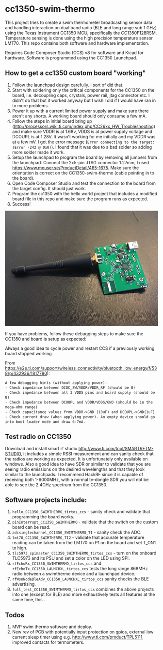 # cc1350-swim-thermo
This project tries to create a swim thermometer broadcasting sensor data and handling interaction on dual band radio (BLE and long range sub 1 GHz) using the Texas Instrument CC1350 MCU, specifically the CC1350F128RSM. Temperature sensing is done using the high precision temperature sensor LMT70. This repo contains both software and hardware implementation.

Requires Code Composer Studio (CCS) v8 for software and Kicad for hardware. Software is programmed using the CC1350 Launchpad.

## How to get a cc1350 custom board "working"
1. Follow the launchpad design carefully. I sort of did that.
1. Start with soldering only the critical components for the CC1350 on the board, i.e. decoupling caps, crystals, power rail, jtag connector etc. I didn't do that but it worked anyway but I wish I did if I would have ran in to more problems.
1. Power it up with a current limited power supply and make sure there aren't any shorts. A working board should only consume a few mA.
1. Follow the steps in initial board bring up (http://processors.wiki.ti.com/index.php/CC26xx_HW_Troubleshooting) and make sure VDDR is at 1.68v, VDDS is at power supply voltage and DCOUPL is at 1.28V. It wasn't working for me initially and my VDDR was at a few mV. I got the error message (`Error connecting to the target:
(Error -242 @ 0x0)`). I found that it was due to a bad solder so adding more solder made it work. 
1. Setup the launchpad to program the board by removing all jumpers from the launchpad. Connect the 2x5-pin JTAG connector 1.27mm, I used https://www.mouser.se/ProductDetail/485-1675. Make sure the orientation is correct on the CC1350-swim-thermo (cable pointing in to the board). 
1. Open Code Composer Studio and test the connection to the board from the target config. It should just work.
1. Program the cc1350 with the hello world project that includes a modified board file in this repo and make sure the program runs as expected.
1. Success!

![Hardware version 1.3 working as expected!](https://github.com/mik4el/cc1350-swim-thermo/raw/master/cc1350-swim-thermo-v1_3.jpg)

If you have problems, follow these debugging steps to make sure the CC1350 and board is setup as expected:

Always a good idea to cycle power and restart CCS if a previously working board stopped working.

From https://e2e.ti.com/support/wireless_connectivity/bluetooth_low_energy/f/538/p/432936/1817780): 
```
A few debugging hints (without applying power):
- Check impedance between DCDC_SW/VDDR/VDDR_RF (should be 0)
- Check impedance betwwen all 3 VDDS pins and board supply (should be 0)
- Check impedance between DCOUPL and VDDR/VDDS/GND (should be in the mega-ohm range)
- Check capacitance values from VDDR->GND (10uF) and DCOUPL->GND(1uF).
- Check current draw (when applying power). An empty device should go into boot loader mode and draw 6-7mA.
```

## Test radio on CC1350
Download and install smart rf studio http://www.ti.com/tool/SMARTRFTM-STUDIO, it includes a simple RSSI measurement and can sanity check that the radios are working as expected. It is unfortunately only available on windows. Also a good idea to have SDR or similar to validate that you are seeing radio emissions on the desired wavelengths and that they look similar to the launchpads. I recommend HackRF since it is capable of receiving both 1-6000MHz, with a normal tv-dongle SDR you will not be able to see the 2.4GHz spectrum from the CC1350.

## Software projects include:
1. `hello_CC1350_SWIMTHERMO_tirtos_ccs` - sanity check and validate that programming the board works.
1. `pinInterrupt_CC1350_SWIMTHERMO` - validate that the switch on the custom board can be read.
1. `adcsinglechannel_CC1350_SWIMTHERMO_TI` - sanity check the ADC.
1. `lmt70_CC1350_SWIMTHERMO_TI2` - validate that accurate temperature reading can be taken from the LMT70 on P1 on the board and set T_ON1 to high.
1. `tlc5973_spimaster_CC1350_SWIMTHERMO_tirtos_ccs` - turn on the onboard TLC5973 and its PSU and set a color on the LED using SPI.
1. `rfEchoRx_CC1350_SWIMTHERMO_tirtos_ccs` and `rfEchoTx_CC1350_LAUNCHXL_tirtos_ccs` tests the long range 868MHz radio between a swimthermo device and a launchpad device.
1. `rfWsnNodeBleAdv_CC1350_LAUNCHXL_tirtos_ccs` sanity checks the BLE advertising.
1. `full_test_CC1350_SWIMTHERMO_tirtos_ccs` combines the above projects into one (except for BLE) and more exhaustively tests all features at the same time, this .

## Todos
1. MVP swim thermo software and deploy.
1. New rev of PCB with potentially input protection on gpios, external low current sleep timer using e.g. http://www.ti.com/product/TPL5111, improved contacts for termometers.
